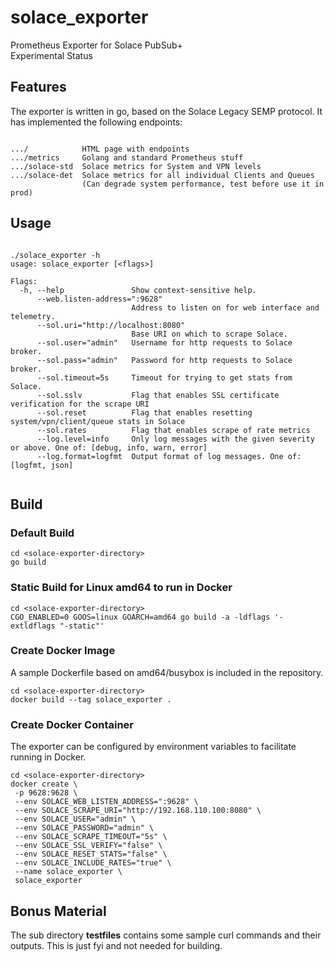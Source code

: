 # solace_exporter
Prometheus Exporter for Solace PubSub+<br/>
Experimental Status<br/>

## Features
The exporter is written in go, based on the Solace Legacy SEMP protocol. It has implemented the following endpoints:
<pre><code>
.../            HTML page with endpoints
.../metrics     Golang and standard Prometheus stuff
.../solace-std  Solace metrics for System and VPN levels
.../solace-det  Solace metrics for all individual Clients and Queues
                (Can degrade system performance, test before use it in prod)
</code></pre>
## Usage
<pre><code>
./solace_exporter -h
usage: solace_exporter [&lt;flags&gt;]

Flags:
  -h, --help               Show context-sensitive help.
      --web.listen-address=":9628"
                           Address to listen on for web interface and telemetry.
      --sol.uri="http://localhost:8080"
                           Base URI on which to scrape Solace.
      --sol.user="admin"   Username for http requests to Solace broker.
      --sol.pass="admin"   Password for http requests to Solace broker.
      --sol.timeout=5s     Timeout for trying to get stats from Solace.
      --sol.sslv           Flag that enables SSL certificate verification for the scrape URI
      --sol.reset          Flag that enables resetting system/vpn/client/queue stats in Solace
      --sol.rates          Flag that enables scrape of rate metrics
      --log.level=info     Only log messages with the given severity or above. One of: [debug, info, warn, error]
      --log.format=logfmt  Output format of log messages. One of: [logfmt, json]
      </code></pre>
## Build
### Default Build
<pre><code>cd &lt;solace-exporter-directory&gt;
go build
</code></pre>
### Static Build for Linux amd64 to run in Docker
<pre><code>cd &lt;solace-exporter-directory&gt;
CGO_ENABLED=0 GOOS=linux GOARCH=amd64 go build -a -ldflags '-extldflags "-static"'
</code></pre>
### Create Docker Image
A sample Dockerfile based on amd64/busybox is included in the repository.
<pre><code>cd &lt;solace-exporter-directory&gt;
docker build --tag solace_exporter .
</code></pre>
### Create Docker Container
The exporter can be configured by environment variables to facilitate running in Docker.
<pre><code>cd &lt;solace-exporter-directory&gt;
docker create \
 -p 9628:9628 \
 --env SOLACE_WEB_LISTEN_ADDRESS=":9628" \
 --env SOLACE_SCRAPE_URI="http://192.168.110.100:8080" \
 --env SOLACE_USER="admin" \
 --env SOLACE_PASSWORD="admin" \
 --env SOLACE_SCRAPE_TIMEOUT="5s" \
 --env SOLACE_SSL_VERIFY="false" \
 --env SOLACE_RESET_STATS="false" \
 --env SOLACE_INCLUDE_RATES="true" \
 --name solace_exporter \
 solace_exporter
</code></pre>

## Bonus Material
The sub directory **testfiles** contains some sample curl commands and their outputs. This is just fyi and not needed for building.

